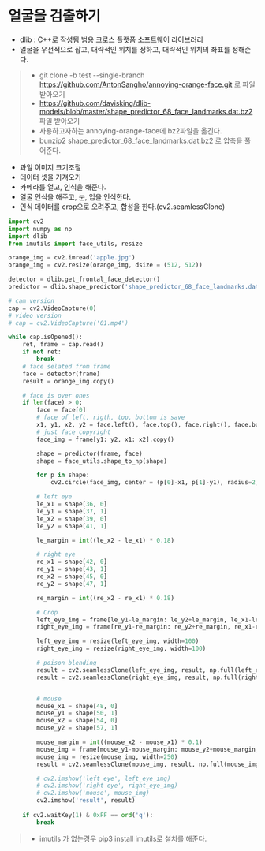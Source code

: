 # 얼굴을 검출하기
* dlib : C++로 작성됨 범용 크로스 플랫폼 소프트웨어 라이브러리
* 얼굴을 우선적으로 잡고, 대략적인 위치를 정하고, 대략적인 위치의 좌표를 정해준다.

> * git clone -b test --single-branch https://github.com/AntonSangho/annoying-orange-face.git 로 파일받아오기
> * https://github.com/davisking/dlib-models/blob/master/shape_predictor_68_face_landmarks.dat.bz2 파일 받아오기
> * 사용하고자하는 annoying-orange-face에 bz2파일을 옮긴다.
> * bunzip2 shape_predictor_68_face_landmarks.dat.bz2 로 압축을 풀어준다.

* 과일 이미지 크기조절
* 데이터 셋을 가져오기
* 카메라를 열고, 인식을 해준다.
* 얼굴 인식을 해주고, 눈, 입을 인식한다.
* 인식 데이터를 crop으로 오려주고, 합성을 한다.(cv2.seamlessClone)

```python
import cv2
import numpy as np
import dlib
from imutils import face_utils, resize

orange_img = cv2.imread('apple.jpg')
orange_img = cv2.resize(orange_img, dsize = (512, 512))

detector = dlib.get_frontal_face_detector()
predictor = dlib.shape_predictor('shape_predictor_68_face_landmarks.dat')

# cam version
cap = cv2.VideoCapture(0)
# video version
# cap = cv2.VideoCapture('01.mp4')

while cap.isOpened():
    ret, frame = cap.read()
    if not ret:
        break
    # face selated from frame
    face = detector(frame)
    result = orange_img.copy()

    # face is over ones
    if len(face) > 0:
        face = face[0]
        # face of left, rigth, top, bottom is save
        x1, y1, x2, y2 = face.left(), face.top(), face.right(), face.bottom()
        # just face copyright
        face_img = frame[y1: y2, x1: x2].copy()

        shape = predictor(frame, face)
        shape = face_utils.shape_to_np(shape)

        for p in shape:
            cv2.circle(face_img, center = (p[0]-x1, p[1]-y1), radius=2, color=255, thickness=-1)

        # left eye
        le_x1 = shape[36, 0]
        le_y1 = shape[37, 1]
        le_x2 = shape[39, 0]
        le_y2 = shape[41, 1]

        le_margin = int((le_x2 - le_x1) * 0.18)

        # right eye
        re_x1 = shape[42, 0]
        re_y1 = shape[43, 1]
        re_x2 = shape[45, 0]
        re_y2 = shape[47, 1]

        re_margin = int((re_x2 - re_x1) * 0.18)

        # Crop
        left_eye_img = frame[le_y1-le_margin: le_y2+le_margin, le_x1-le_margin: le_x2+le_margin].copy()
        right_eye_img = frame[re_y1-re_margin: re_y2+re_margin, re_x1-re_margin: re_x2+re_margin].copy()

        left_eye_img = resize(left_eye_img, width=100)
        right_eye_img = resize(right_eye_img, width=100)

        # poison blending
        result = cv2.seamlessClone(left_eye_img, result, np.full(left_eye_img.shape[:2], 255, left_eye_img.dtype), (200, 200), cv2.MIXED_CLONE)
        result = cv2.seamlessClone(right_eye_img, result, np.full(right_eye_img.shape[:2], 255, right_eye_img.dtype), (350, 200), cv2.MIXED_CLONE)


        # mouse
        mouse_x1 = shape[48, 0]
        mouse_y1 = shape[50, 1]
        mouse_x2 = shape[54, 0]
        mouse_y2 = shape[57, 1]

        mouse_margin = int((mouse_x2 - mouse_x1) * 0.1)
        mouse_img = frame[mouse_y1-mouse_margin: mouse_y2+mouse_margin, mouse_x1-mouse_margin: mouse_x2+mouse_margin].copy()
        mouse_img = resize(mouse_img, width=250)
        result = cv2.seamlessClone(mouse_img, result, np.full(mouse_img.shape[:2], 255, mouse_img.dtype), (280, 320), cv2.MIXED_CLONE)

        # cv2.imshow('left eye', left_eye_img)
        # cv2.imshow('right eye', right_eye_img)
        # cv2.imshow('mouse', mouse_img)
        cv2.imshow('result', result)
    
    if cv2.waitKey(1) & 0xFF == ord('q'):
        break
```

> * imutils 가 없는경우 pip3 install imutils로 설치를 해준다.






































